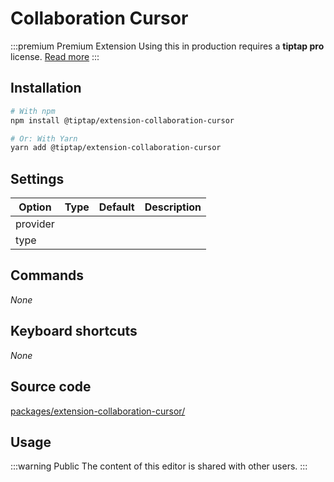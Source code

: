 # Collaboration Cursor

:::premium Premium Extension
Using this in production requires a **tiptap pro** license. [Read more](/sponsor)
:::

## Installation
```bash
# With npm
npm install @tiptap/extension-collaboration-cursor

# Or: With Yarn
yarn add @tiptap/extension-collaboration-cursor
```

## Settings
| Option   | Type | Default | Description |
| -------- | ---- | ------- | ----------- |
| provider |      |         |             |
| type     |      |         |             |

## Commands
*None*

## Keyboard shortcuts
*None*

## Source code
[packages/extension-collaboration-cursor/](https://github.com/ueberdosis/tiptap-next/blob/main/packages/extension-collaboration-cursor/)

## Usage
:::warning Public
The content of this editor is shared with other users.
:::
<demo name="Extensions/CollaborationCursor" highlight="" />
